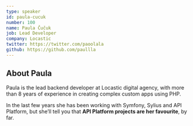 ```yaml
---
type: speaker
id: paula-cucuk
number: 100
name: Paula Čučuk
job: Lead Developer
company: Locastic
twitter: https://twitter.com/paoolala
github: https://github.com/paullla
---
```


## About Paula

Paula is the lead backend developer at Locastic digital agency, with more than 8 years of experience in creating complex custom apps using PHP. 

In the last few years she has been working with Symfony, Sylius and API Platform, but she’ll tell you that **API Platform projects are her favourite**, by far.